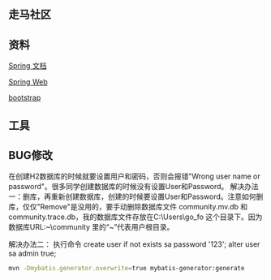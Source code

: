 ## 走马社区

## 资料
[Spring 文档](https://spring.io/guides)

[Spring Web](https://spring.io/guides/gs/serving-web-content)

[bootstrap](https://v3.bootcss.com/getting-started)

## 工具

## BUG修改
在创建H2数据库的时候就要设置用户和密码，否则会报错"Wrong user name or password"。很多同学创建数据库的时候没有设置User和Password。
解决办法一：删库，再重新创建数据库，创建的时候要设置User和Password。注意如何删库，仅仅"Remove"是没用的，要手动删除数据库文件 community.mv.db 和 community.trace.db，我的数据库文件存放在C:\Users\go_fo 这个目录下。因为数据库URL:~\community 里的“~”代表用户根目录。

解决办法二： 执行命令
create user if not exists sa password '123';
alter user sa admin true;

```bash
mvn -Dmybatis.generator.overwrite=true mybatis-generator:generate
